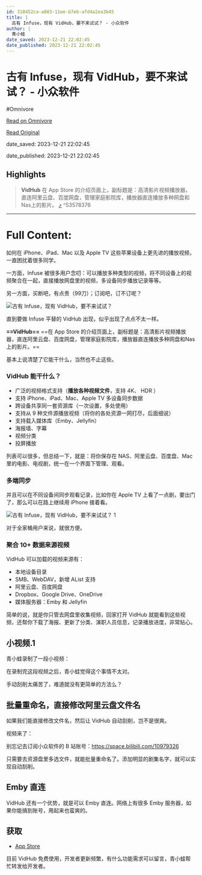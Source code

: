 ```yaml
---
id: 318452ca-a083-11ee-b7eb-afd4a2ea3b45
title: |
  古有 Infuse，现有 VidHub，要不来试试？ - 小众软件
author: |
  青小蛙
date_saved: 2023-12-21 22:02:45
date_published: 2023-12-21 22:02:45
---
```


# 古有 Infuse，现有 VidHub，要不来试试？ - 小众软件
#Omnivore

[Read on Omnivore](https://omnivore.app/me/infuse-vid-hub-18c8fcc5654)

[Read Original](https://www.appinn.com/vidhub-video-player/)

date_saved: 2023-12-21 22:02:45

date_published: 2023-12-21 22:02:45

## Highlights

> **VidHub** 在 App Store 的介绍页面上，副标题是：高清影片视频播放器，直连阿里云盘、百度网盘，管理家庭影院库，播放器直连播放多种网盘和Nas上的影片。 [⤴️](https://omnivore.app/me/infuse-vid-hub-18c8fcc5654#53578376-27a1-4f4b-ada2-951391504df7)  ^53578376


--- 

# Full Content: 

如何在 iPhone、iPad、Mac 以及 Apple TV 这些苹果设备上更先进的播放视频，一直困扰着很多同学。

一方面，Infuse 被很多用户念叨：可以播放多种类型的视频，将不同设备上的视频聚合在一起，直接播放网盘里的视频，多设备同步播放记录等等。

另一方面，买断吧，有点贵（99刀）；订阅吧，订不订呢？

![古有 Infuse，现有 VidHub，要不来试试？](https://proxy-prod.omnivore-image-cache.app/1608x700,su2aEHPCFjAy4bQOZ168rZzaFXnLpRbNW8H8YsOHP6yw/https://www.appinn.com/wp-content/uploads/2023/12/Appinn-feature-images-2.jpg "古有 Infuse，现有 VidHub，要不来试试？ 1")

直到要做 Infuse 平替的 VidHub 出现，似乎出现了点点不太一样。

**==VidHub==** ==在 App Store 的介绍页面上，副标题是：高清影片视频播放器，直连阿里云盘、百度网盘，管理家庭影院库，播放器直连播放多种网盘和Nas上的影片。==

基本上说清楚了它能干什么，当然也不止这些。

### VidHub 能干什么？

* 广泛的视频格式支持（**播放各种视频文件**，支持 4K、 HDR ）
* 支持 iPhone、iPad、Mac、Apple TV 多设备同步数据
* 跨设备共享同一套资源库（一次设置，多处使用）
* 支持从 9 种文件源播放视频（将你的各处资源一网打尽，后面细说）
* 支持载入媒体库（Emby、Jellyfin）
* 海报墙、字幕
* 视频分类
* 投屏播放

列表可以很多，但总结一下，就是：将你保存在 NAS、阿里云盘、百度盘、Mac 里的电影、电视剧，统一在一个界面下管理、观看。

### 多端同步

并且可以在不同设备间同步观看记录，比如你在 Apple TV 上看了一点剧，要出门了，那么可以在路上继续用 iPhone 接着看。

![古有 Infuse，现有 VidHub，要不来试试？ 1](https://proxy-prod.omnivore-image-cache.app/1588x879,slc56Tl0rpR29LwZEzhxQqX5Buiqs7kd8ne8-3dYC65U/https://www.appinn.com/wp-content/uploads/2023/12/Appinn-2023-12-21-15.28.19@2x.jpg "古有 Infuse，现有 VidHub，要不来试试？ 2")

对于全家桶用户来说，就很方便。

### 聚合 10+ 数据来源视频

VidHub 可以加载的视频来源有：

* 本地设备目录
* SMB、WebDAV，新增 AList 支持
* 阿里云盘、百度网盘
* Dropbox、Google Drive、OneDrive
* 媒体服务器：Emby 和 Jellyfin

简单的说，就是你只管去网盘里收集视频，回家打开 VidHub 就能看到这些视频，还帮你下载了海报、更新了分类、演职人员信息，记录播放进度，非常贴心。

## 小视频.1

青小蛙录制了一段小视频：

在录制完这段视频之后，青小蛙觉得这个事情不太对。

手动刮削太痛苦了，难道就没有更简单的方法么？

## 批量重命名，直接修改阿里云盘文件名

如果我们能直接修改文件名，然后让 VidHub 自动刮削，岂不是很爽。

视频来了：

别忘记去订阅小众软件的 B 站账号：<https://space.bilibili.com/10979326>

只需要去资源盘里多选文件，就能批量重命名了。添加明显的剧集名字，就可以实现自动刮削。

## Emby 直连

VidHub 还有一个优势，就是可以 Emby 直连。网络上有很多 Emby 服务器，如果你能搞到账号，用起来也蛮爽的。

## 获取

* [App Store](https://apps.apple.com/cn/app/vidhub-%E9%AB%98%E6%B8%85%E5%BD%B1%E7%89%87%E8%A7%86%E9%A2%91%E6%92%AD%E6%94%BE%E5%99%A8-%E7%9B%B4%E8%BF%9E%E9%98%BF%E9%87%8C%E4%BA%91%E7%9B%98-%E7%99%BE%E5%BA%A6%E7%BD%91%E7%9B%98/id1659622164)

目前 VidHub 免费使用，开发者更新频繁，有什么功能需求可以留言，青小蛙帮忙转发给开发者。

